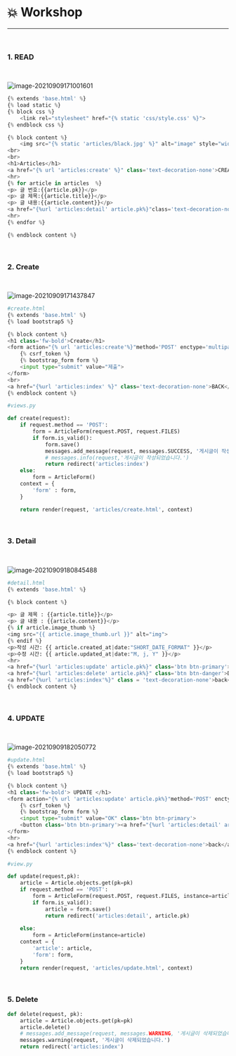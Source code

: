 # :boom: Workshop

---

​																																																						

### 1. READ

​																																				

![image-20210909171001601](0909_workshop.assets/image-20210909171001601.png)

```python
{% extends 'base.html' %}
{% load static %}
{% block css %}
    <link rel="stylesheet" href="{% static 'css/style.css' %}">
{% endblock css %}   

{% block content %}
    <img src="{% static 'articles/black.jpg' %}" alt="image" style="width:500px;height:300px">
<br>
<br>
<h1>Articles</h1>
<a href="{% url 'articles:create' %}" class='text-decoration-none'>CREATE</a>
<hr>
{% for article in articles  %}
<p> 글 번호:{{article.pk}}</p>
<p> 글 제목:{{article.title}}</p>
<p> 글 내용:{{article.content}}</p>
<a href="{%url 'articles:detail' article.pk%}"class='text-decoration-none'>DETAIL</a>
<hr>
{% endfor %}

{% endblock content %}
```

​											

### 2. Create

​															

![image-20210909171437847](0909_workshop.assets/image-20210909171437847.png)

```python
#create.html
{% extends 'base.html' %}
{% load bootstrap5 %}

{% block content %}
<h1 class='fw-bold'>Create</h1>
<form action="{% url 'articles:create'%}"method='POST' enctype='multipart/form-data'>
    {% csrf_token %}
    {% bootstrap_form form %}
    <input type="submit" value="제출"> 
</form>
<br>
<a href="{%url 'articles:index' %}" class='text-decoration-none'>BACK</a>
{% endblock content %}
```

```python
#views.py

def create(request):
    if request.method == 'POST':
        form = ArticleForm(request.POST, request.FILES)
        if form.is_valid():
            form.save()
            messages.add_message(request, messages.SUCCESS, '게시글이 작성되었습니다.')
            # messages.info(request,'게시글이 작성되었습니다.')
            return redirect('articles:index')
    else:
        form = ArticleForm()
    context = {
        'form' : form,
    }

    return render(request, 'articles/create.html', context)
```

​																											

### 3. Detail

​																			

![image-20210909180845488](0909_workshop.assets/image-20210909180845488.png)

```python
#detail.html
{% extends 'base.html' %}

{% block content %}

<p> 글 제목 : {{article.title}}</p>
<p> 글 내용 : {{article.content}}</p>
{% if article.image_thumb %}
<img src="{{ article.image_thumb.url }}" alt="img">
{% endif %}
<p>작성 시간: {{ article.created_at|date:"SHORT_DATE_FORMAT" }}</p>
<p>수정 시간: {{ article.updated_at|date:"M, j, Y" }}</p>
<hr>
<a href="{%url 'articles:update' article.pk%}" class='btn btn-primary'>UPDATE</a>
<a href="{%url 'articles:delete' article.pk%}" class='btn btn-danger'>DELETE</a> <br>
<a href="{%url 'articles:index'%}" class = 'text-decoration-none'>back</a>
{% endblock content %}
```

​											

### 4. UPDATE

​																				

![image-20210909182050772](0909_workshop.assets/image-20210909182050772.png)

```python
#update.html
{% extends 'base.html' %}
{% load bootstrap5 %}

{% block content %}
<h1 class='fw-bold'> UPDATE </h1>
<form action="{% url 'articles:update' article.pk%}"method='POST' enctype='multipart/form-data'>
    {% csrf_token %}
    {% bootstrap_form form %}
    <input type="submit" value="OK" class='btn btn-primary'>
    <button class='btn btn-primary'><a href="{%url 'articles:detail' article.pk%}" class='text-white text-decoration-none'>Cancel</a></button>
</form>
<hr>
<a href="{%url 'articles:index'%}" class='text-decoration-none'>back</a>
{% endblock content %}

#view.py

def update(request,pk):
    article = Article.objects.get(pk=pk)
    if request.method == 'POST':
        form = ArticleForm(request.POST, request.FILES, instance=article)
        if form.is_valid():
            article = form.save()
            return redirect('articles:detail', article.pk)
    
    else:
        form = ArticleForm(instance=article)
    context = {
        'article': article,
        'form': form,
    }
    return render(request, 'articles/update.html', context)
```

​																							

### 5. Delete	

```python
def delete(request, pk):
    article = Article.objects.get(pk=pk)
    article.delete()
    # messages.add_message(request, messages.WARNING, '게시글이 삭제되었습니다.')
    messages.warning(request, '게시글이 삭제되었습니다.')
    return redirect('articles:index')							
```

​																	

​																				